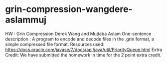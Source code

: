 # grin-compression-wangdere-aslammuj
HW : Grin Compression
Derek Wang and Mujtaba Aslam
One-sentence description : A program to encode and decode files in the .grin format, a simple compressed file format.
Resources used: https://docs.oracle.com/javase/7/docs/api/java/util/PriorityQueue.html
Extra Credit: We have submitted the homework in time for the 2 point extra credit.
